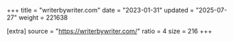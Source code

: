 +++
title = "writerbywriter.com"
date = "2023-01-31"
updated = "2025-07-27"
weight = 221638

[extra]
source = "https://writerbywriter.com/"
ratio = 4
size = 216
+++
